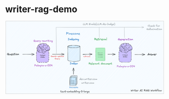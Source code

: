 ﻿# writer-rag-demo
![writer-rag-flow](https://github.com/pramod-zillella/writer-rag-demo/blob/main/writer-rag-flow-updated.png)
